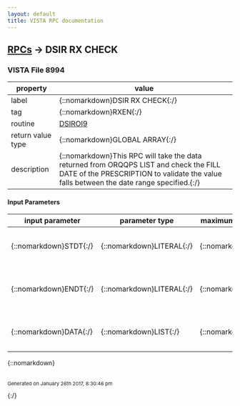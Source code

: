 ```yaml
---
layout: default
title: VISTA RPC documentation
---
```




## [RPCs](TableOfContent.md) &#8594; DSIR RX CHECK 



### VISTA File 8994 


 property | value 
--- | --- 
 label | {::nomarkdown}DSIR RX CHECK{:/}
 tag | {::nomarkdown}RXEN{:/}
 routine | [DSIROI9](http://code.osehra.org/dox/Routine_DSIROI9_source.html)
 return value type | {::nomarkdown}GLOBAL ARRAY{:/}
 description | {::nomarkdown}This RPC will take the data returned from ORQQPS LIST and check the FILL DATE of the PRESCRIPTION to validate the value falls between the date range specified.{:/}

#### Input Parameters

| input parameter | parameter type | maximum data length | required | description | 
| --- | --- | --- | --- | --- | 
| {::nomarkdown}STDT{:/} | {::nomarkdown}LITERAL{:/} | {::nomarkdown}7{:/} | {::nomarkdown}true{:/} | {::nomarkdown}Start Date - Required (FileMan Date Format){:/} | 
| {::nomarkdown}ENDT{:/} | {::nomarkdown}LITERAL{:/} | {::nomarkdown}7{:/} | {::nomarkdown}true{:/} | {::nomarkdown}End Date - Optional (FileMan Date Format - Default to current day){:/} | 
| {::nomarkdown}DATA{:/} | {::nomarkdown}LIST{:/} | {::nomarkdown}254{:/} | {::nomarkdown}true{:/} | {::nomarkdown}Array as returned from RPC: ORQQPS LIST - Optional{:/} | 

{::nomarkdown} <br/><br/><p style="font-size: 11px">Generated on January 26th 2017, 8:30:46 pm</p>{:/}